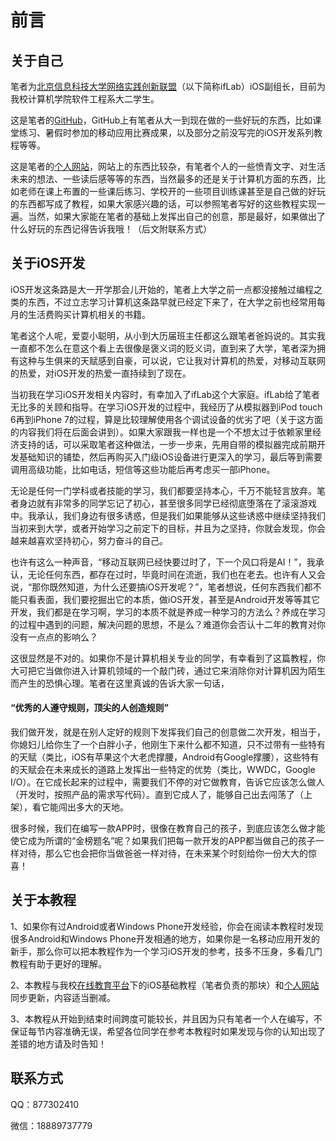 # 前言

## 关于自己

笔者为[北京信息科技大学网络实践创新联盟](http://iflab.org)（以下简称ifLab）iOS副组长，目前为我校计算机学院软件工程系大二学生。

这是笔者的[GitHub](https://github.com/windstormeye)，GitHub上有笔者从大一到现在做的一些好玩的东西，比如课堂练习、暑假时参加的移动应用比赛成果，以及部分之前没写完的iOS开发系列教程等等。

这是笔者的[个人网站](http://www.pjhubs.com)，网站上的东西比较杂，有笔者个人的一些愤青文字、对生活未来的想法、一些读后感等等的东西，当然最多的还是关于计算机方面的东西，比如老师在课上布置的一些课后练习、学校开的一些项目训练课甚至是自己做的好玩的东西都写成了教程，如果大家感兴趣的话，可以参照笔者写好的这些教程实现一遍。当然，如果大家能在笔者的基础上发挥出自己的创意，那是最好，如果做出了什么好玩的东西记得告诉我哦！（后文附联系方式）

## 关于iOS开发

iOS开发这条路是大一开学那会儿开始的，笔者上大学之前一点都没接触过编程之类的东西，不过立志学习计算机这条路早就已经定下来了，在大学之前也经常用每月的生活费购买计算机相关的书籍。

笔者这个人呢，爱耍小聪明，从小到大历届班主任都这么跟笔者爸妈说的。其实我一直都不怎么在意这个看上去很像是褒义词的贬义词，直到来了大学，笔者深为拥有这种与生俱来的天赋感到自豪，可以说，它让我对计算机的热爱，对移动互联网的热爱，对iOS开发的热爱一直持续到了现在。

当初我在学习iOS开发相关内容时，有幸加入了ifLab这个大家庭。ifLab给了笔者无比多的关顾和指导。在学习iOS开发的过程中，我经历了从模拟器到iPod touch 6再到iPhone 7的过程，算是比较理解使用各个调试设备的优劣了吧（关于这方面的内容我们将在后面会讲到）。如果大家跟我一样也是一个不想太过于依赖家里经济支持的话，可以采取笔者这种做法，一步一步来，先用自带的模拟器完成前期开发基础知识的铺垫，然后再购买入门级iOS设备进行更深入的学习，最后等到需要调用高级功能，比如电话，短信等这些功能后再考虑买一部iPhone。

无论是任何一门学科或者技能的学习，我们都要坚持本心，千万不能轻言放弃。笔者身边就有非常多的同学忘记了初心，甚至很多同学已经彻底堕落在了滚滚游戏中。我承认，我们身边有很多诱惑，但是我们如果能够从这些诱惑中继续坚持我们当初来到大学，或者开始学习之前定下的目标，并且为之坚持，你就会发现，你会越来越喜欢坚持初心，努力奋斗的自己。

也许有这么一种声音，“移动互联网已经快要过时了，下一个风口将是AI！”，我承认，无论任何东西，都存在过时，毕竟时间在流逝，我们也在老去。也许有人又会说，“那你既然知道，为什么还要搞iOS开发呢？”，笔者想说，任何东西我们都不能只看表面，我们要挖掘出它的本质，做iOS开发，甚至是Android开发等等其它开发，我们都是在学习啊，学习的本质不就是养成一种学习的方法么？养成在学习的过程中遇到的问题，解决问题的思想，不是么？难道你会否认十二年的教育对你没有一点点的影响么？

这很显然是不对的。如果你不是计算机相关专业的同学，有幸看到了这篇教程，你大可把它当做你进入计算机领域的一个敲门砖，通过它来消除你对计算机因为陌生而产生的恐惧心理。笔者在这里真诚的告诉大家一句话，

#### “优秀的人遵守规则，顶尖的人创造规则”

我们做开发，就是在别人定好的规则下发挥我们自己的创意做二次开发，相当于，你媳妇儿给你生了一个白胖小子，他刚生下来什么都不知道，只不过带有一些特有的天赋（类比，iOS有苹果这个大老虎撑腰，Android有Google撑腰），这些特有的天赋会在未来成长的道路上发挥出一些特定的优势（类比，WWDC，Google I/O）。在它成长起来的过程中，需要我们不停的对它做教育，告诉它应该怎么做人（开发时，按照产品的需求写代码）。直到它成人了，能够自己出去闯荡了（上架），看它能闯出多大的天地。

很多时候，我们在编写一款APP时，很像在教育自己的孩子，到底应该怎么做才能使它成为所谓的“金榜题名”呢？如果我们把每一款开发的APP都当做自己的孩子一样对待，那么它也会把你当做爸爸一样对待，在未来某个时刻给你一份大大的惊喜！

## 关于本教程

1、如果你有过Android或者Windows Phone开发经验，你会在阅读本教程时发现很多Android和Windows Phone开发相通的地方，如果你是一名移动应用开发的新手，那么你可以把本教程作为一个学习iOS开发的参考，技多不压身，多看几门教程有助于更好的理解。

2、本教程与我校[在线教育平台](http://x.bistu.edu.cn)下的iOS基础教程（笔者负责的那块）和[个人网站](http://www.pjhubs.com)同步更新，内容适当删减。

3、本教程从开始到结束时间跨度可能较长，并且因为只有笔者一个人在编写，不保证每节内容准确无误，希望各位同学在参考本教程时如果发现与你的认知出现了差错的地方请及时告知！

## 联系方式

QQ：877302410

微信：18889737779
